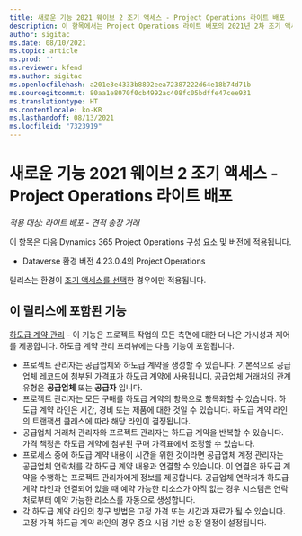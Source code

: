 ```yaml
---
title: 새로운 기능 2021 웨이브 2 조기 액세스 - Project Operations 라이트 배포
description: 이 항목에서는 Project Operations 라이트 배포의 2021년 2차 조기 액세스 릴리스에서 사용할 수 있는 기능에 대한 정보를 제공합니다.
author: sigitac
ms.date: 08/10/2021
ms.topic: article
ms.prod: ''
ms.reviewer: kfend
ms.author: sigitac
ms.openlocfilehash: a201e3e4333b8892eea72387222d64e18b74d71b
ms.sourcegitcommit: 80aa1e8070f0cb4992ac408fc05bdffe47cee931
ms.translationtype: HT
ms.contentlocale: ko-KR
ms.lasthandoff: 08/13/2021
ms.locfileid: "7323919"
---
```

# <a name="whats-new-2021-wave-2-early-access---project-operations-lite-deployment"></a>새로운 기능 2021 웨이브 2 조기 액세스 - Project Operations 라이트 배포

_적용 대상: 라이트 배포 - 견적 송장 거래_

이 항목은 다음 Dynamics 365 Project Operations 구성 요소 및 버전에 적용됩니다.

  - Dataverse 환경 버전 4.23.0.4의 Project Operations

릴리스는 환경이 [조기 액세스를 선택](/power-platform/admin/opt-in-early-access-updates#how-to-enable-early-access-updates)한 경우에만 적용됩니다.

## <a name="features-included-in-this-release"></a>이 릴리스에 포함된 기능

[하도급 계약 관리](../subcontracting/subcontracting_EA_scope.md) - 이 기능은 프로젝트 작업의 모든 측면에 대한 더 나은 가시성과 제어를 제공합니다. 하도급 계약 관리 프리뷰에는 다음 기능이 포함됩니다.

  - 프로젝트 관리자는 공급업체와 하도급 계약을 생성할 수 있습니다. 기본적으로 공급업체 레코드에 첨부된 가격표가 하도급 계약에 사용됩니다. 공급업체 거래처의 관계 유형은 **공급업체** 또는 **공급자** 입니다.
  - 프로젝트 관리자는 모든 구매를 하도급 계약의 항목으로 항목화할 수 있습니다. 하도급 계약 라인은 시간, 경비 또는 제품에 대한 것일 수 있습니다. 하도급 계약 라인의 트랜잭션 클래스에 따라 해당 라인이 결정됩니다.
  - 공급업체 거래처 관리자와 프로젝트 관리자는 하도급 계약을 반복할 수 있습니다. 가격 책정은 하도급 계약에 첨부된 구매 가격표에서 조정할 수 있습니다.
  - 프로세스 중에 하도급 계약 내용이 시간을 위한 것이라면 공급업체 계정 관리자는 공급업체 연락처를 각 하도급 계약 내용과 연결할 수 있습니다. 이 연결은 하도급 계약을 수행하는 프로젝트 관리자에게 정보를 제공합니다. 공급업체 연락처가 하도급 계약 라인과 연결되어 있을 때 예약 가능한 리소스가 아직 없는 경우 시스템은 연락처로부터 예약 가능한 리소스를 자동으로 생성합니다.
  - 각 하도급 계약 라인의 청구 방법은 고정 가격 또는 시간과 재료가 될 수 있습니다. 고정 가격 하도급 계약 라인의 경우 중요 시점 기반 송장 일정이 설정됩니다.
